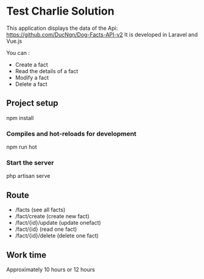 # Test Charlie Solution

This application displays the data of the Api: https://github.com/DucNgn/Dog-Facts-API-v2
It is developed in Laravel and Vue.js

You can :
* Create a fact
* Read the details of a fact
* Modify a fact
* Delete a fact



## Project setup

  npm install


### Compiles and hot-reloads for development

  npm run hot


### Start the server

  php artisan serve

## Route


* /facts (see all facts)
* /fact/create (create new fact)
* /fact/{id}/update (update onefact)
* /fact/{id} (read one fact)
* /fact/{id}/delete (delete one fact)

## Work time 
Approximately 10 hours or 12 hours

